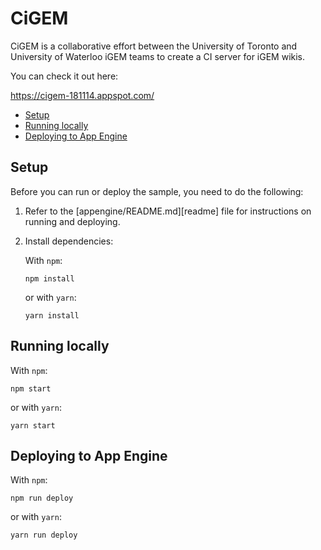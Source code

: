 # CiGEM

CiGEM is a collaborative effort between the University of Toronto and University of Waterloo iGEM teams to create a CI server for iGEM wikis.

You can check it out here:

https://cigem-181114.appspot.com/

* [Setup](#setup)
* [Running locally](#running-locally)
* [Deploying to App Engine](#deploying-to-app-engine)

## Setup

Before you can run or deploy the sample, you need to do the following:

1.  Refer to the [appengine/README.md][readme] file for instructions on
    running and deploying.
1.  Install dependencies:

    With `npm`:

        npm install

    or with `yarn`:

        yarn install

## Running locally

With `npm`:

    npm start

or with `yarn`:

    yarn start

## Deploying to App Engine

With `npm`:

    npm run deploy

or with `yarn`:

    yarn run deploy

